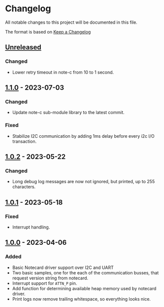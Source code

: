 # Changelog

All notable changes to this project will be documented in this file.

The format is based on [Keep a Changelog](https://keepachangelog.com/en/1.0.0/)

## [Unreleased]

### Changed

- Lower retry timeout in note-c from 10 to 1 second.

## [1.1.0] - 2023-07-03

### Changed

- Update note-c sub-module library to the latest commit.

### Fixed

- Stabilize I2C communication by adding 1ms delay before every i2c I/O
  transaction.

## [1.0.2] - 2023-05-22

### Changed

- Long debug log messages are now not ignored, but printed, up to 255
  characters.

## [1.0.1] - 2023-05-18

### Fixed

- Interrupt handling.

## [1.0.0] - 2023-04-06

### Added

- Basic Notecard driver support over I2C and UART
- Two basic samples, one for the each of the communication busses, that request
  version string from notecard.
- Interrupt support for `ATTN_P` pin.
- Add function for determining available heap memory used by notecard driver.
- Print logs now remove trailing whitespace, so everything looks nice.

[unreleased]:
  https://github.com/IRNAS/irnas-notecard-driver/compare/v1.1.0...HEAD
[1.1.0]: https://github.com/IRNAS/irnas-notecard-driver/compare/v1.0.2...v1.1.0
[1.0.2]: https://github.com/IRNAS/irnas-notecard-driver/compare/v1.0.1...v1.0.2
[1.0.1]: https://github.com/IRNAS/irnas-notecard-driver/compare/v1.0.0...v1.0.1
[1.0.0]:
  https://github.com/IRNAS/irnas-notecard-driver/compare/6a5696d6b4d6f8aaa269a625594a3d7e93eccd55...v1.0.0
